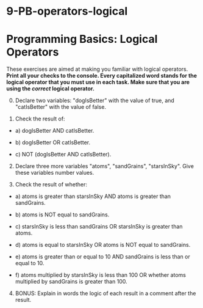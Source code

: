 # 9-PB-operators-logical
# Programming Basics: Logical Operators

These exercises are aimed at making you familiar with logical operators. **Print all your checks to the console. Every capitalized word stands for the logical operator that you must use in each task. Make sure that you are using the *correct* logical operator.**

0. Declare two variables: "dogIsBetter" with the value of true, and "catIsBetter" with the value of false.

1. Check the result of:

- a) dogIsBetter AND catIsBetter.

- b) dogIsBetter OR catIsBetter.

- c) NOT (dogIsBetter AND catIsBetter).

2. Declare three more variables "atoms", "sandGrains", "starsInSky". Give these variables number values.

3. Check the result of whether:

- a) atoms is greater than starsInSky AND atoms is greater than sandGrains.

- b) atoms is NOT equal to sandGrains.

- c) starsInSky is less than sandGrains OR starsInSky is greater than atoms.

- d) atoms is equal to starsInSky OR atoms is NOT equal to sandGrains.

- e) atoms is greater than or equal to 10 AND sandGrains is less than or equal to 10.

- f) atoms multiplied by starsInSky is less than 100 OR whether atoms multiplied by sandGrains is greater than 100.

4. BONUS: Explain in words the logic of each result in a comment after the result.


